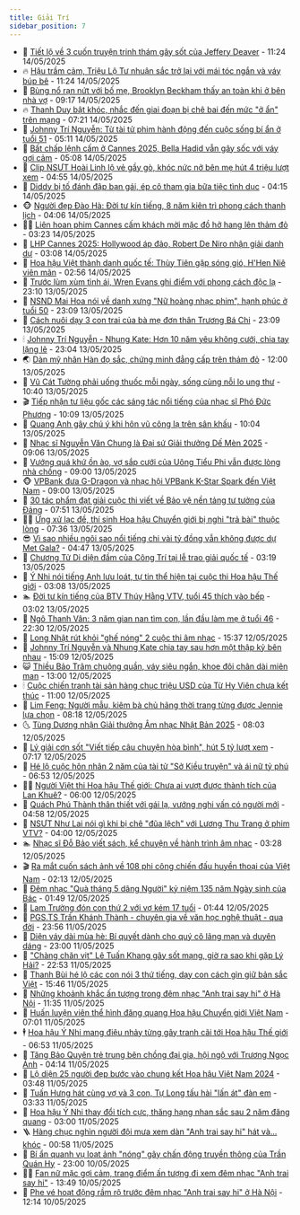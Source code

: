 ```yaml
---
title: Giải Trí
sidebar_position: 7
---
```


<!-- dantri-giai-tri:START -->
- 🤩 [Tiết lộ về 3 cuốn truyện trinh thám gây sốt của Jeffery Deaver](https://dantri.com.vn/giai-tri/tiet-lo-ve-3-cuon-truyen-trinh-tham-gay-sot-cua-jeffery-deaver-20250514182414372.htm) - 11:24 14/05/2025
- 🔥 [Hậu trầm cảm, Triệu Lộ Tư nhuận sắc trở lại với mái tóc ngắn và váy búp bê](https://dantri.com.vn/giai-tri/hau-tram-cam-trieu-lo-tu-nhuan-sac-tro-lai-voi-mai-toc-ngan-va-vay-bup-be-20250513111552396.htm) - 11:24 14/05/2025
- 🚀 [Bùng nổ rạn nứt với bố mẹ, Brooklyn Beckham thấy an toàn khi ở bên nhà vợ](https://dantri.com.vn/giai-tri/bung-no-ran-nut-voi-bo-me-brooklyn-beckham-thay-an-toan-khi-o-ben-nha-vo-20250514152657755.htm) - 09:17 14/05/2025
- 🔥 [Thanh Duy bật khóc, nhắc đến giai đoạn bị chê bai đến mức &quot;ở ẩn&quot; trên mạng](https://dantri.com.vn/giai-tri/thanh-duy-bat-khoc-nhac-den-giai-doan-bi-che-bai-den-muc-o-an-tren-mang-20250514124414742.htm) - 07:21 14/05/2025
- 🌈 [Johnny Trí Nguyễn: Từ tài tử phim hành động đến cuộc sống bí ẩn ở tuổi 51](https://dantri.com.vn/giai-tri/johnny-tri-nguyen-tu-tai-tu-phim-hanh-dong-den-cuoc-song-bi-an-o-tuoi-51-20250513232850965.htm) - 05:11 14/05/2025
- 📝 [Bất chấp lệnh cấm ở Cannes 2025, Bella Hadid vẫn gây sốc với váy gợi cảm](https://dantri.com.vn/giai-tri/bat-chap-lenh-cam-o-cannes-2025-bella-hadid-van-gay-soc-voi-vay-goi-cam-20250514112309424.htm) - 05:08 14/05/2025
- 💪 [Clip NSƯT Hoài Linh lộ vẻ gầy gò, khóc nức nở bên mẹ hút 4 triệu lượt xem](https://dantri.com.vn/giai-tri/clip-nsut-hoai-linh-lo-ve-gay-go-khoc-nuc-no-ben-me-hut-4-trieu-luot-xem-20250514104440187.htm) - 04:55 14/05/2025
- 🤡 [Diddy bị tố đánh đập bạn gái, ép cô tham gia bữa tiệc tình dục](https://dantri.com.vn/giai-tri/diddy-bi-to-danh-dap-ban-gai-ep-co-tham-gia-bua-tiec-tinh-duc-20250514104830276.htm) - 04:15 14/05/2025
- 🐵 [Người đẹp Đào Hà: Đời tư kín tiếng, 8 năm kiên trì phong cách thanh lịch](https://dantri.com.vn/giai-tri/nguoi-dep-dao-ha-doi-tu-kin-tieng-8-nam-kien-tri-phong-cach-thanh-lich-20250514085122015.htm) - 04:06 14/05/2025
- 🧑‍🏫 [Liên hoan phim Cannes cấm khách mời mặc đồ hở hang lên thảm đỏ](https://dantri.com.vn/giai-tri/lien-hoan-phim-cannes-cam-khach-moi-mac-do-ho-hang-len-tham-do-20250514021804434.htm) - 03:23 14/05/2025
- 💂 [LHP Cannes 2025: Hollywood áp đảo, Robert De Niro nhận giải danh dự](https://dantri.com.vn/giai-tri/lhp-cannes-2025-hollywood-ap-dao-robert-de-niro-nhan-giai-danh-du-20250514095919274.htm) - 03:08 14/05/2025
- 🤠 [Hoa hậu Việt thành danh quốc tế: Thùy Tiên gặp sóng gió, H&#39;Hen Niê viên mãn](https://dantri.com.vn/giai-tri/hoa-hau-viet-thanh-danh-quoc-te-thuy-tien-gap-song-gio-hhen-nie-vien-man-20250513191125753.htm) - 02:56 14/05/2025
- 🫶 [Trước lùm xùm tình ái, Wren Evans ghi điểm với phong cách độc lạ](https://dantri.com.vn/giai-tri/truoc-lum-xum-tinh-ai-wren-evans-ghi-diem-voi-phong-cach-doc-la-20250513162708389.htm) - 23:10 13/05/2025
- 🦏 [NSND Mai Hoa nói về danh xưng &quot;Nữ hoàng nhạc phim&quot;, hạnh phúc ở tuổi 50](https://dantri.com.vn/giai-tri/nsnd-mai-hoa-noi-ve-danh-xung-nu-hoang-nhac-phim-hanh-phuc-o-tuoi-50-20250512235630407.htm) - 23:09 13/05/2025
- 🧰 [Cách nuôi dạy 3 con trai của bà mẹ đơn thân Trương Bá Chi](https://dantri.com.vn/giai-tri/cach-nuoi-day-3-con-trai-cua-ba-me-don-than-truong-ba-chi-20250513171827460.htm) - 23:09 13/05/2025
- 🕯 [Johnny Trí Nguyễn - Nhung Kate: Hơn 10 năm yêu không cưới, chia tay lặng lẽ](https://dantri.com.vn/giai-tri/johnny-tri-nguyen-nhung-kate-hon-10-nam-yeu-khong-cuoi-chia-tay-lang-le-20250514001729553.htm) - 23:04 13/05/2025
- 🌏 [Dàn mỹ nhân Hàn đọ sắc, chứng minh đẳng cấp trên thảm đỏ](https://dantri.com.vn/giai-tri/dan-my-nhan-han-do-sac-chung-minh-dang-cap-tren-tham-do-20250513130422696.htm) - 12:00 13/05/2025
- 🌈 [Vũ Cát Tường phải uống thuốc mỗi ngày, sống cùng nỗi lo ung thư](https://dantri.com.vn/giai-tri/vu-cat-tuong-phai-uong-thuoc-moi-ngay-song-cung-noi-lo-ung-thu-20250513173130202.htm) - 10:40 13/05/2025
- 🎬 [Tiếp nhận tư liệu gốc các sáng tác nổi tiếng của nhạc sĩ Phó Đức Phương](https://dantri.com.vn/giai-tri/tiep-nhan-tu-lieu-goc-cac-sang-tac-noi-tieng-cua-nhac-si-pho-duc-phuong-20250513154729789.htm) - 10:09 13/05/2025
- 👀 [Quang Anh gây chú ý khi hôn vũ công lạ trên sân khấu](https://dantri.com.vn/giai-tri/quang-anh-gay-chu-y-khi-hon-vu-cong-la-tren-san-khau-20250513160233518.htm) - 10:04 13/05/2025
- 🧰 [Nhạc sĩ Nguyễn Văn Chung là Đại sứ Giải thưởng Dế Mèn 2025](https://dantri.com.vn/giai-tri/nhac-si-nguyen-van-chung-la-dai-su-giai-thuong-de-men-2025-20250513155500644.htm) - 09:06 13/05/2025
- 🧰 [Vướng quá khứ ồn ào, vợ sắp cưới của Uông Tiểu Phi vẫn được lòng nhà chồng](https://dantri.com.vn/giai-tri/vuong-qua-khu-on-ao-vo-sap-cuoi-cua-uong-tieu-phi-van-duoc-long-nha-chong-20250513112417487.htm) - 09:00 13/05/2025
- 🐵 [VPBank đưa G-Dragon và nhạc hội VPBank K-Star Spark đến Việt Nam](https://dantri.com.vn/giai-tri/vpbank-dua-g-dragon-va-nhac-hoi-vpbank-k-star-spark-den-viet-nam-20250513161744181.htm) - 09:00 13/05/2025
- 🐘 [30 tác phẩm đạt giải cuộc thi viết về Bảo vệ nền tảng tư tưởng của Đảng](https://dantri.com.vn/giai-tri/30-tac-pham-dat-giai-cuoc-thi-viet-ve-bao-ve-nen-tang-tu-tuong-cua-dang-20250513110755410.htm) - 07:51 13/05/2025
- 🧑‍💻 [Ứng xử lạc đề, thí sinh Hoa hậu Chuyển giới bị nghi &quot;trả bài&quot; thuộc lòng](https://dantri.com.vn/giai-tri/ung-xu-lac-de-thi-sinh-hoa-hau-chuyen-gioi-bi-nghi-tra-bai-thuoc-long-20250513113118813.htm) - 07:36 13/05/2025
- 😎 [Vì sao nhiều ngôi sao nổi tiếng chi vài tỷ đồng vẫn không được dự Met Gala?](https://dantri.com.vn/giai-tri/vi-sao-nhieu-ngoi-sao-noi-tieng-chi-vai-ty-dong-van-khong-duoc-du-met-gala-20250513092509597.htm) - 04:47 13/05/2025
- 🧰 [Chương Tử Di diện đầm của Công Trí tại lễ trao giải quốc tế](https://dantri.com.vn/giai-tri/chuong-tu-di-dien-dam-cua-cong-tri-tai-le-trao-giai-quoc-te-20250513101404452.htm) - 03:19 13/05/2025
- 🧰 [Ý Nhi nói tiếng Anh lưu loát, tự tin thể hiện tại cuộc thi Hoa hậu Thế giới](https://dantri.com.vn/giai-tri/y-nhi-noi-tieng-anh-luu-loat-tu-tin-the-hien-tai-cuoc-thi-hoa-hau-the-gioi-20250513094429916.htm) - 03:08 13/05/2025
- 🏊 [Đời tư kín tiếng của BTV Thúy Hằng VTV, tuổi 45 thích vào bếp](https://dantri.com.vn/giai-tri/doi-tu-kin-tieng-cua-btv-thuy-hang-vtv-tuoi-45-thich-vao-bep-20250513090506168.htm) - 03:02 13/05/2025
- 🌋 [Ngô Thanh Vân: 3 năm gian nan tìm con, lần đầu làm mẹ ở tuổi 46](https://dantri.com.vn/giai-tri/ngo-thanh-van-3-nam-gian-nan-tim-con-lan-dau-lam-me-o-tuoi-46-20250512211817050.htm) - 22:30 12/05/2025
- 🔭 [Long Nhật rút khỏi &quot;ghế nóng&quot; 2 cuộc thi âm nhạc](https://dantri.com.vn/giai-tri/long-nhat-rut-khoi-ghe-nong-2-cuoc-thi-am-nhac-20250512192403646.htm) - 15:37 12/05/2025
- 📝 [Johnny Trí Nguyễn và Nhung Kate chia tay sau hơn một thập kỷ bên nhau](https://dantri.com.vn/giai-tri/johnny-tri-nguyen-va-nhung-kate-chia-tay-sau-hon-mot-thap-ky-ben-nhau-20250512220512200.htm) - 15:09 12/05/2025
- 😺 [Thiều Bảo Trâm chuộng quần, váy siêu ngắn, khoe đôi chân dài miên man](https://dantri.com.vn/giai-tri/thieu-bao-tram-chuong-quan-vay-sieu-ngan-khoe-doi-chan-dai-mien-man-20250510115829851.htm) - 13:00 12/05/2025
- 🕯 [Cuộc chiến tranh tài sản hàng chục triệu USD của Từ Hy Viên chưa kết thúc](https://dantri.com.vn/giai-tri/cuoc-chien-tranh-tai-san-hang-chuc-trieu-usd-cua-tu-hy-vien-chua-ket-thuc-20250512110517398.htm) - 11:00 12/05/2025
- 🦄 [Lim Feng: Người mẫu, kiêm bà chủ hãng thời trang từng được Jennie lựa chọn](https://dantri.com.vn/giai-tri/lim-feng-nguoi-mau-kiem-ba-chu-hang-thoi-trang-tung-duoc-jennie-lua-chon-20250512125816659.htm) - 08:18 12/05/2025
- 🌜 [Tùng Dương nhận Giải thưởng Âm nhạc Nhật Bản 2025](https://dantri.com.vn/giai-tri/tung-duong-nhan-giai-thuong-am-nhac-nhat-ban-2025-20250512140244374.htm) - 08:03 12/05/2025
- 👹 [Lý giải cơn sốt &quot;Viết tiếp câu chuyện hòa bình&quot;, hút 5 tỷ lượt xem](https://dantri.com.vn/giai-tri/ly-giai-con-sot-viet-tiep-cau-chuyen-hoa-binh-hut-5-ty-luot-xem-20250512135035427.htm) - 07:17 12/05/2025
- 🚀 [Hé lộ cuộc hôn nhân 2 năm của tài tử &quot;Sở Kiều truyện&quot; và ái nữ tỷ phú](https://dantri.com.vn/giai-tri/he-lo-cuoc-hon-nhan-2-nam-cua-tai-tu-so-kieu-truyen-va-ai-nu-ty-phu-20250512122823671.htm) - 06:53 12/05/2025
- 🧑‍💻 [Người Việt thi Hoa hậu Thế giới: Chưa ai vượt được thành tích của Lan Khuê?](https://dantri.com.vn/giai-tri/nguoi-viet-thi-hoa-hau-the-gioi-chua-ai-vuot-duoc-thanh-tich-cua-lan-khue-20250511215457140.htm) - 06:00 12/05/2025
- 🦩 [Quách Phú Thành thân thiết với gái lạ, vướng nghi vấn có người mới](https://dantri.com.vn/giai-tri/quach-phu-thanh-than-thiet-voi-gai-la-vuong-nghi-van-co-nguoi-moi-20250512100303731.htm) - 04:58 12/05/2025
- 💫 [NSƯT Như Lai nói gì khi bị chê &quot;đũa lệch&quot; với Lương Thu Trang ở phim VTV?](https://dantri.com.vn/giai-tri/nsut-nhu-lai-noi-gi-khi-bi-che-dua-lech-voi-luong-thu-trang-o-phim-vtv-20250512022331270.htm) - 04:00 12/05/2025
- 🏊 [Nhạc sĩ Đỗ Bảo viết sách, kể chuyện về hành trình âm nhạc](https://dantri.com.vn/giai-tri/nhac-si-do-bao-viet-sach-ke-chuyen-ve-hanh-trinh-am-nhac-20250512114731201.htm) - 03:28 12/05/2025
- 🎬 [Ra mắt cuốn sách ảnh về 108 phi công chiến đấu huyền thoại của Việt Nam](https://dantri.com.vn/giai-tri/ra-mat-cuon-sach-anh-ve-108-phi-cong-chien-dau-huyen-thoai-cua-viet-nam-20250510191848695.htm) - 02:13 12/05/2025
- 💃 [Đêm nhạc &quot;Quà tháng 5 dâng Người&quot; kỷ niệm 135 năm Ngày sinh của Bác](https://dantri.com.vn/giai-tri/dem-nhac-qua-thang-5-dang-nguoi-ky-niem-135-nam-ngay-sinh-cua-bac-20250512025214624.htm) - 01:49 12/05/2025
- 🌊 [Lam Trường đón con thứ 2 với vợ kém 17 tuổi](https://dantri.com.vn/giai-tri/lam-truong-don-con-thu-2-voi-vo-kem-17-tuoi-20250511185039139.htm) - 01:44 12/05/2025
- 🧰 [PGS.TS Trần Khánh Thành - chuyên gia về văn học nghệ thuật - qua đời](https://dantri.com.vn/giai-tri/pgsts-tran-khanh-thanh-chuyen-gia-ve-van-hoc-nghe-thuat-qua-doi-20250512065029457.htm) - 23:56 11/05/2025
- 🦣 [Diện váy dài mùa hè: Bí quyết dành cho quý cô lãng mạn và duyên dáng](https://dantri.com.vn/giai-tri/dien-vay-dai-mua-he-bi-quyet-danh-cho-quy-co-lang-man-va-duyen-dang-20250509172904777.htm) - 23:00 11/05/2025
- 🥷 [&quot;Chàng chăn vịt&quot; Lê Tuấn Khang gây sốt mạng, giờ ra sao khi gặp Lý Hải?](https://dantri.com.vn/giai-tri/chang-chan-vit-le-tuan-khang-gay-sot-mang-gio-ra-sao-khi-gap-ly-hai-20250509172521249.htm) - 22:53 11/05/2025
- 🦏 [Thanh Bùi hé lộ các con nói 3 thứ tiếng, dạy con cách gìn giữ bản sắc Việt](https://dantri.com.vn/giai-tri/thanh-bui-he-lo-cac-con-noi-3-thu-tieng-day-con-cach-gin-giu-ban-sac-viet-20250511175022149.htm) - 15:46 11/05/2025
- 🫶 [Những khoảnh khắc ấn tượng trong đêm nhạc &quot;Anh trai say hi&quot; ở Hà Nội](https://dantri.com.vn/giai-tri/nhung-khoanh-khac-an-tuong-trong-dem-nhac-anh-trai-say-hi-o-ha-noi-20250511174343606.htm) - 11:35 11/05/2025
- 💼 [Huấn luyện viên thể hình đăng quang Hoa hậu Chuyển giới Việt Nam](https://dantri.com.vn/giai-tri/huan-luyen-vien-the-hinh-dang-quang-hoa-hau-chuyen-gioi-viet-nam-20250511113341374.htm) - 07:01 11/05/2025
- 🕴 [Hoa hậu Ý Nhi mang điệu nhảy từng gây tranh cãi tới Hoa hậu Thế giới](https://dantri.com.vn/giai-tri/hoa-hau-y-nhi-mang-dieu-nhay-tung-gay-tranh-cai-toi-hoa-hau-the-gioi-20250511114749283.htm) - 06:53 11/05/2025
- 🐲 [Tăng Bảo Quyên trẻ trung bên chồng đại gia, hội ngộ với Trương Ngọc Ánh](https://dantri.com.vn/giai-tri/tang-bao-quyen-tre-trung-ben-chong-dai-gia-hoi-ngo-voi-truong-ngoc-anh-20250511020729435.htm) - 04:14 11/05/2025
- 🐘 [Lộ diện 25 người đẹp bước vào chung kết Hoa hậu Việt Nam 2024](https://dantri.com.vn/giai-tri/lo-dien-25-nguoi-dep-buoc-vao-chung-ket-hoa-hau-viet-nam-2024-20250511101327065.htm) - 03:48 11/05/2025
- 🤭 [Tuấn Hưng hát cùng vợ và 3 con, Tự Long tấu hài &quot;lấn át&quot; đàn em](https://dantri.com.vn/giai-tri/tuan-hung-hat-cung-vo-va-3-con-tu-long-tau-hai-lan-at-dan-em-20250511092715294.htm) - 03:33 11/05/2025
- 💯 [Hoa hậu Ý Nhi thay đổi tích cực, thăng hạng nhan sắc sau 2 năm đăng quang](https://dantri.com.vn/giai-tri/hoa-hau-y-nhi-thay-doi-tich-cuc-thang-hang-nhan-sac-sau-2-nam-dang-quang-20250511001221803.htm) - 03:00 11/05/2025
- 🪜 [Hàng chục nghìn người đội mưa xem dàn &quot;Anh trai say hi&quot; hát và… khóc](https://dantri.com.vn/giai-tri/hang-chuc-nghin-nguoi-doi-mua-xem-dan-anh-trai-say-hi-hat-va-khoc-20250511073450693.htm) - 00:58 11/05/2025
- 👹 [Bí ẩn quanh vụ loạt ảnh &quot;nóng&quot; gây chấn động truyền thông của Trần Quán Hy](https://dantri.com.vn/giai-tri/bi-an-quanh-vu-loat-anh-nong-gay-chan-dong-truyen-thong-cua-tran-quan-hy-20250510120137978.htm) - 23:00 10/05/2025
- 🧑‍🏫 [Fan nữ mặc gợi cảm, trang điểm ấn tượng đi xem đêm nhạc &quot;Anh trai say hi&quot;](https://dantri.com.vn/giai-tri/fan-nu-mac-goi-cam-trang-diem-an-tuong-di-xem-dem-nhac-anh-trai-say-hi-20250510185108703.htm) - 13:49 10/05/2025
- 🐘 [Phe vé hoạt động rầm rộ trước đêm nhạc &quot;Anh trai say hi&quot; ở Hà Nội](https://dantri.com.vn/giai-tri/phe-ve-hoat-dong-ram-ro-truoc-dem-nhac-anh-trai-say-hi-o-ha-noi-20250510182346334.htm) - 12:14 10/05/2025<!-- dantri-giai-tri:END -->
